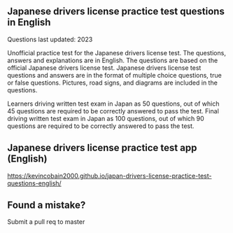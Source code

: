 ## Japanese drivers license practice test questions in English

Questions last updated: 2023

Unofficial practice test for the Japanese drivers license test. 
The questions, answers and explanations are in English.
The questions are based on the official Japanese drivers license test.
Japanese drivers license test questions and answers are in the format of multiple choice questions, true or false questions.
Pictures, road signs, and diagrams are included in the questions.

Learners driving written test exam in Japan as 50 questions, out of which 45 questions are required to be correctly answered to pass the test.
Final driving written test exam in Japan as 100 questions, out of which 90 questions are required to be correctly answered to pass the test.

## Japanese drivers license practice test app (English)

https://kevincobain2000.github.io/japan-drivers-license-practice-test-questions-english/

## Found a mistake?

Submit a pull req to master